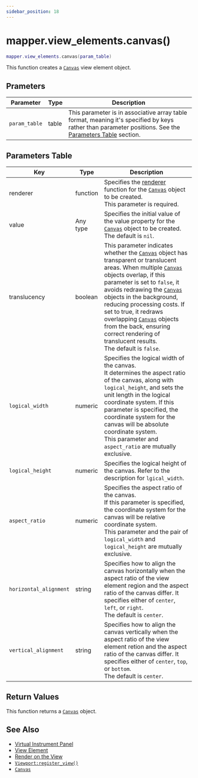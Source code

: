```yaml
---
sidebar_position: 18
---
```


# mapper.view_elements.canvas()
```lua
mapper.view_elements.canvas(param_table)
```
This function creates a [`Canvas`](/libs/mapper/Canvas) view element object.


## Prameters
|Parameter|Type|Description|
|-|-|-|
|`param_table`|table|This parameter is in associative array table format, meaning it's specified by keys rather than parameter positions. See the [Parameters Table](#parameters-table) section.|


## Parameters Table
|Key|Type|Description|
|-|-|-|
|renderer|function|Specifies the [renderer](/libs/mapper/RENDER) function for the [`Canvas`](/libs/mapper/Canvas) object to be created.<br/>This parameter is required.
|value|Any type|Specifies the initial value of the value property for the [`Canvas`](/libs/mapper/Canvas) object to be created.<br/>The default is `nil`.
|translucency|boolean|This parameter indicates whether the [`Canvas`](/libs/mapper/Canvas) object has transparent or translucent areas. When multiple [`Canvas`](/libs/mapper/Canvas) objects overlap, if this parameter is set to `false`, it avoids redrawing the [`Canvas`](/libs/mapper/Canvas) objects in the background, reducing processing costs. If set to true, it redraws overlapping [`Canvas`](/libs/mapper/Canvas) objects from the back, ensuring correct rendering of translucent results.<br/>The default is `false`.
|`logical_width`|numeric|Specifies the logical width of the canvas.<br/>It determines the aspect ratio of the canvas, along with `logical_height`, and sets the unit length in the logical coordinate system. If this parameter is specified, the coordinate system for the canvas will be absolute coordinate system.<br/> This parameter and `aspect_ratio` are mutually exclusive.
|`logical_height`|numeric|Specifies the logical height of the canvas. Refer to the description for `lgical_width`.
|`aspect_ratio`|numeric|Specifies the aspect ratio of the canvas.<br/>If this parameter is specified, the coordinate system for the canvas will be relative coordinate system.<br/>This parameter and the pair of `logical_width` and `logical_height` are mutually exclusive.
|`horizontal_alignment`|string|Specifies how to align the canvas horizontally when the aspect ratio of the view element region and the aspect ratio of the canvas differ. It specifies either of `center`, `left`, or `right`.<br/>The default is `center`.
|`vertical_alignment`|string|Specifies how to align the canvas vertically when the aspect ratio of the view element retion and the aspect ratio of the canvas differ. It specifies either of `center`, `top`, or `bottom`.<br/>The default is `center`.


## Return Values
This function returns a [`Canvas`](/libs/mapper/Canvas) object.

## See Also
- [Virtual Instrument Panel](/guide/virtual_instrument_panel)
- [View Element](/guide/virtual_instrument_panel#view-element)
- [Render on the View](/guide/virtual_instrument_panel#render-on-the-view)
- [`Viewport:register_view()`](/libs/mapper/Viewport/Viewport-register_view)
- [`Canvas`](/libs/mapper/Canvas)
